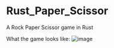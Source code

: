 # Rust_Paper_Scissor
A Rock Paper Scissor game in Rust

What the game looks like:
![image](https://user-images.githubusercontent.com/102329519/181595374-0fd5478d-bc89-4cf2-b27e-71c461c2c4bc.png)
